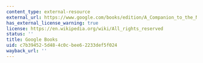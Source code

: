 ```yaml
---
content_type: external-resource
external_url: https://www.google.com/books/edition/A_Companion_to_the_Neronian_Age/8OgVKbssrT0C?hl=en&gbpv=1
has_external_license_warning: true
license: https://en.wikipedia.org/wiki/All_rights_reserved
status: ''
title: Google Books
uid: c7b39452-5d48-4c0c-bee6-2233def5f024
wayback_url: ''
---
```

